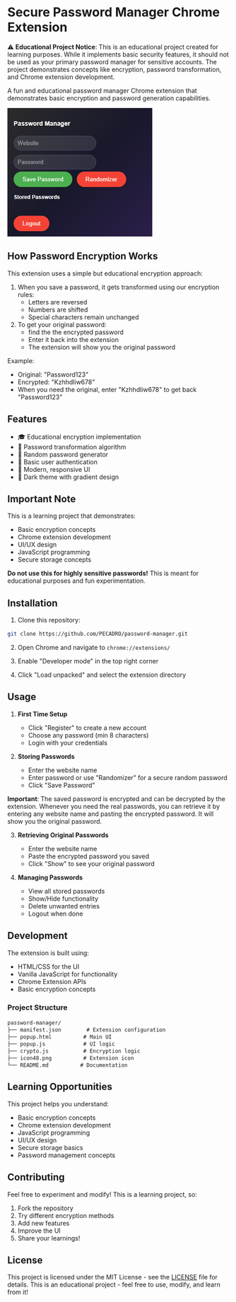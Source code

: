 # Secure Password Manager Chrome Extension

⚠️ **Educational Project Notice**: This is an educational project created for learning purposes. While it implements basic security features, it should not be used as your primary password manager for sensitive accounts. The project demonstrates concepts like encryption, password transformation, and Chrome extension development.

A fun and educational password manager Chrome extension that demonstrates basic encryption and password generation capabilities.

![Password Manager Screenshot](preview.png)

## How Password Encryption Works

This extension uses a simple but educational encryption approach:
1. When you save a password, it gets transformed using our encryption rules:
   - Letters are reversed 
   - Numbers are shifted 
   - Special characters remain unchanged
2. To get your original password:
   - find the the encrypted password
   - Enter it back into the extension
   - The extension will show you the original password

Example:
- Original: "Password123"
- Encrypted: "Kzhhdliw678"
- When you need the original, enter "Kzhhdliw678" to get back "Password123"

## Features

- 🎓 Educational encryption implementation
- 🔄 Password transformation algorithm
- 🎲 Random password generator
- 👤 Basic user authentication
- 🌈 Modern, responsive UI
- 🎨 Dark theme with gradient design

## Important Note

This is a learning project that demonstrates:
- Basic encryption concepts
- Chrome extension development
- UI/UX design
- JavaScript programming
- Secure storage concepts

**Do not use this for highly sensitive passwords!** This is meant for educational purposes and fun experimentation.

## Installation

1. Clone this repository:
```bash
git clone https://github.com/PECADRO/password-manager.git
```

2. Open Chrome and navigate to `chrome://extensions/`

3. Enable "Developer mode" in the top right corner

4. Click "Load unpacked" and select the extension directory

## Usage

1. **First Time Setup**
   - Click "Register" to create a new account
   - Choose any password (min 8 characters)
   - Login with your credentials

2. **Storing Passwords**
   - Enter the website name
   - Enter password or use "Randomizer" for a secure random password
   - Click "Save Password"

**Important**: The saved password is encrypted and can be decrypted by the extension. Whenever you need the real passwords, you can retrieve it by entering any website name and pasting the encrypted password. It will show you the original password.

3. **Retrieving Original Passwords**
   - Enter the website name
   - Paste the encrypted password you saved
   - Click "Show" to see your original password

4. **Managing Passwords**
   - View all stored passwords
   - Show/Hide functionality
   - Delete unwanted entries
   - Logout when done

## Development

The extension is built using:
- HTML/CSS for the UI
- Vanilla JavaScript for functionality
- Chrome Extension APIs
- Basic encryption concepts

### Project Structure
```
password-manager/
├── manifest.json        # Extension configuration
├── popup.html          # Main UI
├── popup.js            # UI logic
├── crypto.js           # Encryption logic
├── icon48.png          # Extension icon
└── README.md          # Documentation
```

## Learning Opportunities

This project helps you understand:
- Basic encryption concepts
- Chrome extension development
- JavaScript programming
- UI/UX design
- Secure storage basics
- Password management concepts

## Contributing

Feel free to experiment and modify! This is a learning project, so:
1. Fork the repository
2. Try different encryption methods
3. Add new features
4. Improve the UI
5. Share your learnings!

## License

This project is licensed under the MIT License - see the [LICENSE](LICENSE) file for details.
This is an educational project - feel free to use, modify, and learn from it! 
